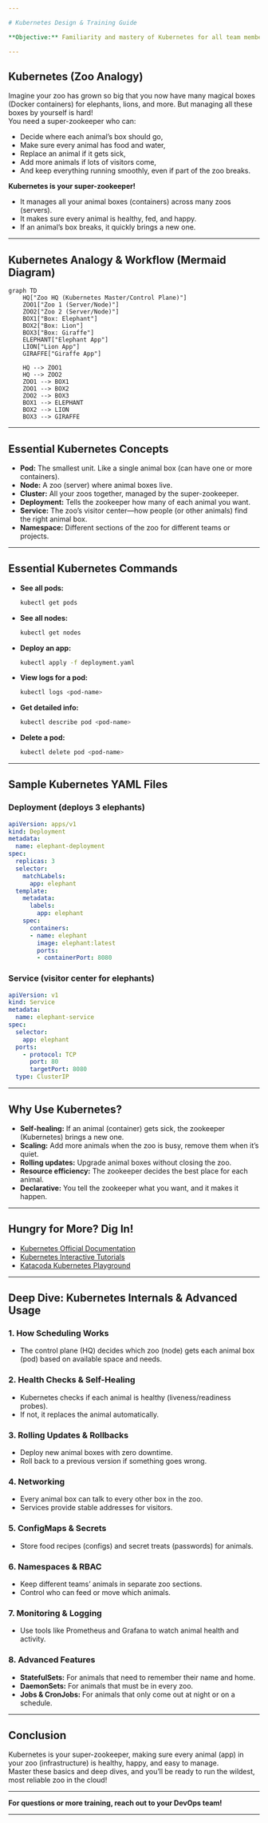 ```yaml
---

# Kubernetes Design & Training Guide

**Objective:** Familiarity and mastery of Kubernetes for all team members

---
```


## Kubernetes (Zoo Analogy)

Imagine your zoo has grown so big that you now have many magical boxes (Docker containers) for elephants, lions, and more. But managing all these boxes by yourself is hard!  
You need a super-zookeeper who can:
- Decide where each animal’s box should go,
- Make sure every animal has food and water,
- Replace an animal if it gets sick,
- Add more animals if lots of visitors come,
- And keep everything running smoothly, even if part of the zoo breaks.

**Kubernetes is your super-zookeeper!**
- It manages all your animal boxes (containers) across many zoos (servers).
- It makes sure every animal is healthy, fed, and happy.
- If an animal’s box breaks, it quickly brings a new one.

---

## Kubernetes Analogy & Workflow (Mermaid Diagram)

```mermaid
graph TD
    HQ["Zoo HQ (Kubernetes Master/Control Plane)"]
    ZOO1["Zoo 1 (Server/Node)"]
    ZOO2["Zoo 2 (Server/Node)"]
    BOX1["Box: Elephant"]
    BOX2["Box: Lion"]
    BOX3["Box: Giraffe"]
    ELEPHANT["Elephant App"]
    LION["Lion App"]
    GIRAFFE["Giraffe App"]

    HQ --> ZOO1
    HQ --> ZOO2
    ZOO1 --> BOX1
    ZOO1 --> BOX2
    ZOO2 --> BOX3
    BOX1 --> ELEPHANT
    BOX2 --> LION
    BOX3 --> GIRAFFE
```

---

## Essential Kubernetes Concepts

- **Pod:** The smallest unit. Like a single animal box (can have one or more containers).
- **Node:** A zoo (server) where animal boxes live.
- **Cluster:** All your zoos together, managed by the super-zookeeper.
- **Deployment:** Tells the zookeeper how many of each animal you want.
- **Service:** The zoo’s visitor center—how people (or other animals) find the right animal box.
- **Namespace:** Different sections of the zoo for different teams or projects.

---

## Essential Kubernetes Commands

- **See all pods:**
  ```bash
  kubectl get pods
  ```
- **See all nodes:**
  ```bash
  kubectl get nodes
  ```
- **Deploy an app:**
  ```bash
  kubectl apply -f deployment.yaml
  ```
- **View logs for a pod:**
  ```bash
  kubectl logs <pod-name>
  ```
- **Get detailed info:**
  ```bash
  kubectl describe pod <pod-name>
  ```
- **Delete a pod:**
  ```bash
  kubectl delete pod <pod-name>
  ```

---

## Sample Kubernetes YAML Files

### Deployment (deploys 3 elephants)

```yaml
apiVersion: apps/v1
kind: Deployment
metadata:
  name: elephant-deployment
spec:
  replicas: 3
  selector:
    matchLabels:
      app: elephant
  template:
    metadata:
      labels:
        app: elephant
    spec:
      containers:
      - name: elephant
        image: elephant:latest
        ports:
        - containerPort: 8080
```

### Service (visitor center for elephants)

```yaml
apiVersion: v1
kind: Service
metadata:
  name: elephant-service
spec:
  selector:
    app: elephant
  ports:
    - protocol: TCP
      port: 80
      targetPort: 8080
  type: ClusterIP
```

---

## Why Use Kubernetes?

- **Self-healing:** If an animal (container) gets sick, the zookeeper (Kubernetes) brings a new one.
- **Scaling:** Add more animals when the zoo is busy, remove them when it’s quiet.
- **Rolling updates:** Upgrade animal boxes without closing the zoo.
- **Resource efficiency:** The zookeeper decides the best place for each animal.
- **Declarative:** You tell the zookeeper what you want, and it makes it happen.

---

## Hungry for More? Dig In!

- [Kubernetes Official Documentation](https://kubernetes.io/docs/)
- [Kubernetes Interactive Tutorials](https://kubernetes.io/docs/tutorials/)
- [Katacoda Kubernetes Playground](https://www.katacoda.com/courses/kubernetes/playground)

---

## Deep Dive: Kubernetes Internals & Advanced Usage

### 1. How Scheduling Works
- The control plane (HQ) decides which zoo (node) gets each animal box (pod) based on available space and needs.

### 2. Health Checks & Self-Healing
- Kubernetes checks if each animal is healthy (liveness/readiness probes).
- If not, it replaces the animal automatically.

### 3. Rolling Updates & Rollbacks
- Deploy new animal boxes with zero downtime.
- Roll back to a previous version if something goes wrong.

### 4. Networking
- Every animal box can talk to every other box in the zoo.
- Services provide stable addresses for visitors.

### 5. ConfigMaps & Secrets
- Store food recipes (configs) and secret treats (passwords) for animals.

### 6. Namespaces & RBAC
- Keep different teams’ animals in separate zoo sections.
- Control who can feed or move which animals.

### 7. Monitoring & Logging
- Use tools like Prometheus and Grafana to watch animal health and activity.

### 8. Advanced Features
- **StatefulSets:** For animals that need to remember their name and home.
- **DaemonSets:** For animals that must be in every zoo.
- **Jobs & CronJobs:** For animals that only come out at night or on a schedule.

---

## Conclusion

Kubernetes is your super-zookeeper, making sure every animal (app) in your zoo (infrastructure) is healthy, happy, and easy to manage.  
Master these basics and deep dives, and you’ll be ready to run the wildest, most reliable zoo in the cloud!

---

**For questions or more training, reach out to your DevOps team!**

---
